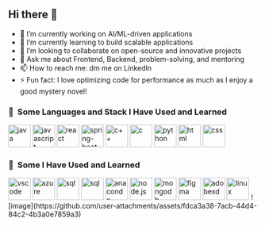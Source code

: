 ## Hi there 👋

- 🔭 I’m currently working on AI/ML-driven applications
- 🌱 I’m currently learning to build scalable applications
- 👯 I’m looking to collaborate on open-source and innovative projects
- 💬 Ask me about Frontend, Backend, problem-solving, and mentoring
- 📫 How to reach me: dm me on LinkedIn
- ⚡ Fun fact: I love optimizing code for performance as much as I enjoy a good mystery novel!

<h3> 🚀 &nbsp;Some Languages and Stack I Have Used and Learned</h3>
<p align="left">
<img src="https://cdn.jsdelivr.net/gh/devicons/devicon@latest/icons/java/java-original-wordmark.svg" alt="java" width="45" height="45" />
<img src="https://cdn.jsdelivr.net/gh/devicons/devicon@latest/icons/javascript/javascript-plain.svg" alt="javascript" width="45" height="45" />
<img src="https://cdn.jsdelivr.net/gh/devicons/devicon@latest/icons/react/react-original-wordmark.svg" alt="react" width="45" height="45" />
<img src="https://cdn.jsdelivr.net/gh/devicons/devicon@latest/icons/spring/spring-original-wordmark.svg" alt="spring-boot" width="45" height="45" />     
<img src="https://cdn.jsdelivr.net/gh/devicons/devicon@latest/icons/cplusplus/cplusplus-original.svg" alt="c++" width="45" height="45" />
<img src="https://cdn.jsdelivr.net/gh/devicons/devicon@latest/icons/c/c-original.svg" alt="c" width="45" height="45" />
<img src="https://cdn.jsdelivr.net/gh/devicons/devicon@latest/icons/python/python-original.svg" alt="python" width="45" height="45" />
<img src="https://cdn.jsdelivr.net/gh/devicons/devicon@latest/icons/html5/html5-plain-wordmark.svg" alt="html" width="45" height="45" />
<img src="https://cdn.jsdelivr.net/gh/devicons/devicon@latest/icons/css3/css3-plain-wordmark.svg" alt="css" width="45" height="45" />
          
</p>

<h3> 🚀 &nbsp;Some I Have Used and Learned</h3>
<p align="left">
<img src="https://cdn.jsdelivr.net/gh/devicons/devicon/icons/vscode/vscode-original.svg" alt="vscode" width="45" height="45" />
<img src="https://cdn.jsdelivr.net/gh/devicons/devicon@latest/icons/azure/azure-original.svg" alt="azure" width="45" height="45" />
<img src="https://cdn.jsdelivr.net/gh/devicons/devicon@latest/icons/azuresqldatabase/azuresqldatabase-original.svg" alt="sql" width="45" height="45" />
<img src="https://cdn.jsdelivr.net/gh/devicons/devicon@latest/icons/amazonwebservices/amazonwebservices-plain-wordmark.svg" alt="sql" width="45" height="45" />
<img src="https://cdn.jsdelivr.net/gh/devicons/devicon@latest/icons/anaconda/anaconda-original.svg" alt="anaconda" width="45" height="45" />
<img src="https://cdn.jsdelivr.net/gh/devicons/devicon@latest/icons/nodejs/nodejs-plain-wordmark.svg" alt="node.js" width="45" height="45" />
<img src="https://cdn.jsdelivr.net/gh/devicons/devicon@latest/icons/mongodb/mongodb-plain-wordmark.svg" alt="mongodb" width="45" height="45" />
<img src="https://cdn.jsdelivr.net/gh/devicons/devicon@latest/icons/figma/figma-original.svg" alt="figma" width="45" height="45" />
<img src="https://cdn.jsdelivr.net/gh/devicons/devicon@latest/icons/xd/xd-original.svg" alt="adobexd" width="45" height="45" />
<img src="https://cdn.jsdelivr.net/gh/devicons/devicon@latest/icons/linux/linux-original.svg" alt="linux" width="45" height="45" />
          ![image](https://github.com/user-attachments/assets/fdca3a38-7acb-44d4-84c2-4b3a0e7859a3)

 
</p>
